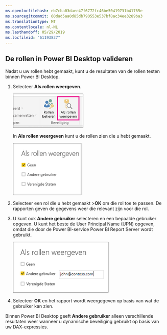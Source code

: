```yaml
---
ms.openlocfilehash: eb7cba03daee47f6772fc46be50419731b41765e
ms.sourcegitcommit: 60dad5aa0d85db790553e537bf8ac34ee3289ba3
ms.translationtype: MT
ms.contentlocale: nl-NL
ms.lasthandoff: 05/29/2019
ms.locfileid: "61193837"
---
```

## <a name="validate-the-roles-within-power-bi-desktop"></a>De rollen in Power BI Desktop valideren
Nadat u uw rollen hebt gemaakt, kunt u de resultaten van de rollen testen binnen Power BI Desktop.

1. Selecteer **Als rollen weergeven**. 

    ![](./media/rls-desktop-view-as-roles/powerbi-desktop-rls-view-as-roles.png)

    In **Als rollen weergeven** kunt u de rollen zien die u hebt gemaakt.

    ![](./media/rls-desktop-view-as-roles/powerbi-desktop-rls-view-as-roles-dialog.png)

3. Selecteer een rol die u hebt gemaakt >**OK** om die rol toe te passen. De rapporten geven de gegevens weer die relevant zijn voor die rol. 

4. U kunt ook **Andere gebruiker** selecteren en een bepaalde gebruiker opgeven. U kunt het beste de User Principal Name (UPN) opgeven, omdat die door de Power BI-service Power BI Report Server wordt gebruikt.

    ![](./media/rls-desktop-view-as-roles/powerbi-desktop-rls-other-user.png)

1. Selecteer **OK** en het rapport wordt weergegeven op basis van wat de gebruiker kan zien. 

Binnen Power BI Desktop geeft **Andere gebruiker** alleen verschillende resultaten weer wanneer u dynamische beveiliging gebruikt op basis van uw DAX-expressies. 

